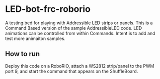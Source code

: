 # LED-bot-frc-roborio

A testing bed for playing with Addressible LED strips or panels.
This is a Command Based version of the sample AddressibleLED code.
LED animations can be controlled from within Commands.
Intent is to add and test more animaiton samples.

## How to run

Deploy this code on a RoboRIO, attach a WS2812 strip/panel to the PWM port 9,
and start the command that appears on the ShuffleBoard.
